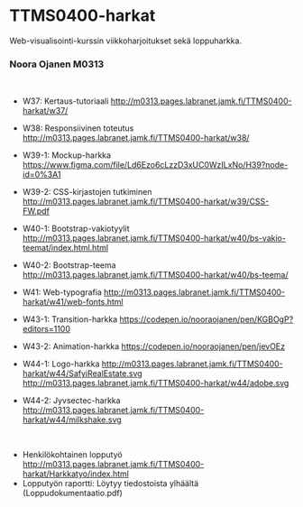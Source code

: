 # TTMS0400-harkat

Web-visualisointi-kurssin viikkoharjoitukset sekä loppuharkka.

### Noora Ojanen M0313

<br>

- W37: Kertaus-tutoriaali http://m0313.pages.labranet.jamk.fi/TTMS0400-harkat/w37/

- W38: Responsiivinen toteutus http://m0313.pages.labranet.jamk.fi/TTMS0400-harkat/w38/



- W39-1: Mockup-harkka https://www.figma.com/file/Ld6Ezo6cLzzD3xUC0WzILxNo/H39?node-id=0%3A1

- W39-2: CSS-kirjastojen tutkiminen http://m0313.pages.labranet.jamk.fi/TTMS0400-harkat/w39/CSS-FW.pdf




- W40-1: Bootstrap-vakiotyylit http://m0313.pages.labranet.jamk.fi/TTMS0400-harkat/w40/bs-vakio-teemat/index.html.html

- W40-2: Bootstrap-teema http://m0313.pages.labranet.jamk.fi/TTMS0400-harkat/w40/bs-teema/



- W41: Web-typografia http://m0313.pages.labranet.jamk.fi/TTMS0400-harkat/w41/web-fonts.html



- W43-1: Transition-harkka https://codepen.io/nooraojanen/pen/KGBOgP?editors=1100

- W43-2: Animation-harkka https://codepen.io/nooraojanen/pen/jevOEz





- W44-1: Logo-harkka http://m0313.pages.labranet.jamk.fi/TTMS0400-harkat/w44/SafyiRealEstate.svg http://m0313.pages.labranet.jamk.fi/TTMS0400-harkat/w44/adobe.svg

- W44-2: Jyvsectec-harkka http://m0313.pages.labranet.jamk.fi/TTMS0400-harkat/w44/milkshake.svg

<br>

- Henkilökohtainen lopputyö http://m0313.pages.labranet.jamk.fi/TTMS0400-harkat/Harkkatyo/index.html
- Lopputyön raportti: Löytyy tiedostoista ylhäältä (Loppudokumentaatio.pdf)